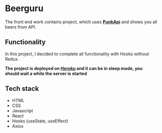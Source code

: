 # Beerguru

The front end work contains project, which uses <a href="https://punkapi.com/" target="_blank">**PunkApi**</a> and shows you all beers from API.

## Functionality
In this project, I decided to complete all functionality with Hooks without Redux. 

**The project is deployed on <a href="https://www.heroku.com/" target="_blank">**Heroku**</a> and it can be in sleep mode, you should wait a while the server is started**

## Tech stack
  - HTML
  - CSS
  - Javascript
  - React
  - Hooks (useState, useEffect)
  - Axios

